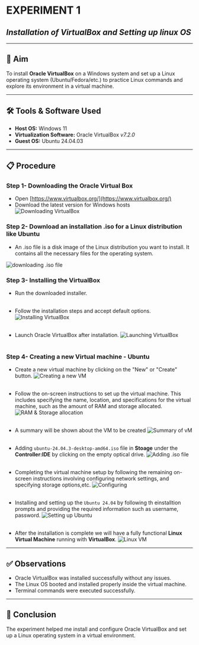 # **EXPERIMENT 1** 
## *Installation of VirtualBox and Setting up linux OS*
---
## 📌 Aim  
To install **Oracle VirtualBox** on a Windows system and set up a Linux operating system (Ubuntu/Fedora/etc.) to practice Linux commands and explore its environment in a virtual machine.

---
## 🛠 Tools & Software Used  
- **Host OS:** Windows 11
- **Virtualization Software:** Oracle VirtualBox *v7.2.0*
- **Guest OS:** Ubuntu 24.04.03

---
## 📋 Procedure
### **Step 1-** Downloading the Oracle Virtual Box
- Open [https://www.virtualbox.org/](https://www.virtualbox.org/) 
- Download the latest version for Windows hosts
![Downloading VirtualBox](images/111.png)
### **Step 2-**  Download an installation .iso for a Linux distribution like Ubuntu
-  An .iso file is a disk image of the Linux distribution you want to install. It contains all the necessary files for the operating system.
 
![downloading .iso file](images/114.png)
### **Step 3-** Installing the VirtualBox
- Run the downloaded installer.<br><br>


- Follow the installation steps and accept default options.
![Installing VirtualBox](images/112.png)  <br><br>


- Launch Oracle VirtualBox after installation.
![Launching VirtualBox](images/113.png)<br><br>

### **Step 4-** Creating a new Virtual machine -  Ubuntu 
- Create a new virtual machine by clicking on the "New" or "Create" button.
![Creating a new VM](images\115.png) <br><br>


- Follow the on-screen instructions to set up the virtual machine. This includes specifying the name, location, and specifications for the virtual machine, such as the amount of RAM and storage allocated.  
![RAM & Storage allocation](images/116.png) <br><br>


- A summary will be shown about the VM to be created
![Summary of vM](images\117.png)<br><br>


- Adding `ubuntu-24.04.3-desktop-amd64.iso` file in **Stoage** under the **Controller:IDE** by clicking on the empty optical drive.
![Adding .iso file](images/118.png)<br><br>


- Completing the virtual machine setup by following the remaining on-screen instructions involving configuring network settings, and specifying storage options,etc.
![Configuring](images/119.png)<br><br>


- Installing and setting up the `Ubuntu 24.04` by following th einstalltion prompts and providing the required information such as username, password.
![Setting up Ubuntu](images/120.png)<br><br>


- After the installation is complete we will have a fully functional **Linux Virtual Machine** running with **VirtualBox**.
![Linux VM](images/121.png)

---
## ✅ Observations

- Oracle VirtualBox was installed successfully without any issues.
- The Linux OS booted and installed properly inside the virtual machine.
- Terminal commands were executed successfully.

---
## 🧠 Conclusion

The experiment helped me install and configure Oracle VirtualBox and set up a Linux operating system in a virtual environment.


